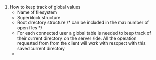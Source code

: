 1. How to keep track of global values
    * Name of filesystem
    * Superblock structure
    * Root directory structure  /* can be included in the
                                   max number of open files */
    * For each connected user a global table is needed to keep track of their
      current directory, on the server side. All the operation requested from
      from the client will work with resopect with this saved current directory
    * 
